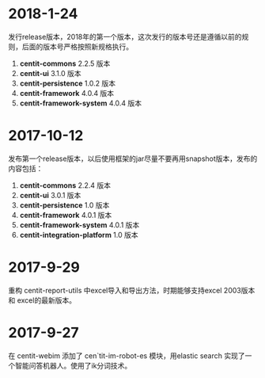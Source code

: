 # 2018-1-24

发行release版本，2018年的第一个版本，这次发行的版本号还是遵循以前的规则，后面的版本号严格按照新规格执行。

1. **centit-commons** 2.2.5 版本  
2. **centit-ui** 3.1.0 版本  
3. **centit-persistence**  1.0.2 版本  
4. **centit-framework** 4.0.4 版本  
5. **centit-framework-system** 4.0.4 版本

# 2017-10-12

发布第一个release版本，以后使用框架的jar尽量不要再用snapshot版本，发布的内容包括：  
1. **centit-commons** 2.2.4 版本  
2. **centit-ui** 3.0.1 版本  
3. **centit-persistence**  1.0 版本  
4. **centit-framework** 4.0.1 版本  
5. **centit-framework-system** 4.0.1 版本  
6. **centit-integration-platform**  1.0 版本

# 2017-9-29

重构 centit-report-utils 中excel导入和导出方法，时期能够支持excel 2003版本和 excel的最新版本。

# 2017-9-27

在 centit-webim 添加了 cen\`tit-im-robot-es 模块，用elastic search 实现了一个智能问答机器人。使用了ik分词技术。

